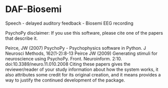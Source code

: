 # DAF-Biosemi
Speech - delayed auditory feedback - Biosemi EEG recording

PsychoPy disclaimer:
If you use this software, please cite one of the papers that describe it.

Peirce, JW (2007) PsychoPy - Psychophysics software in Python. J Neurosci Methods, 162(1-2):8-13
Peirce JW (2009) Generating stimuli for neuroscience using PsychoPy. Front. Neuroinform. 2:10. doi:10.3389/neuro.11.010.2008
Citing these papers gives the reviewer/reader of your study information about how the system works, it also attributes some credit for its original creation, and it means provides a way to justify the continued development of the package.

